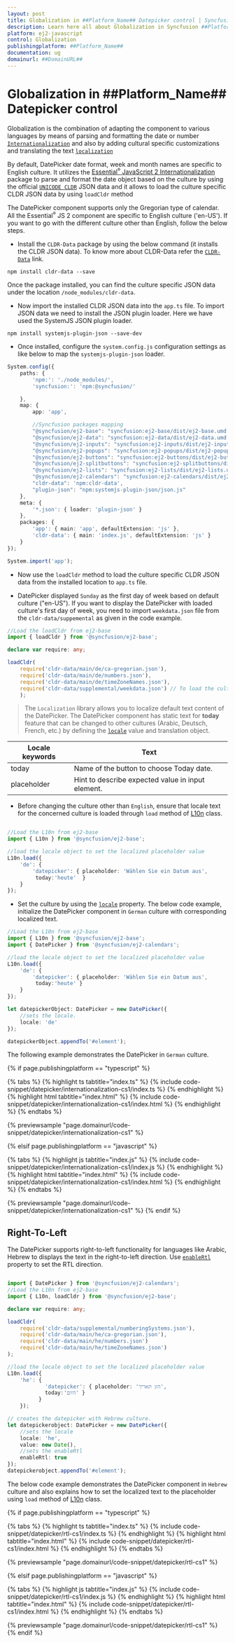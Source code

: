 ```yaml
---
layout: post
title: Globalization in ##Platform_Name## Datepicker control | Syncfusion
description: Learn here all about Globalization in Syncfusion ##Platform_Name## Datepicker control of Syncfusion Essential JS 2 and more.
platform: ej2-javascript
control: Globalization 
publishingplatform: ##Platform_Name##
documentation: ug
domainurl: ##DomainURL##
---
```


# Globalization in ##Platform_Name## Datepicker control

Globalization is the combination of  adapting the component to various languages by means of parsing and formatting the date or number [`Internationalization`](../common/internationalization) and also by adding cultural specific customizations and translating the text [`localization`](../common/localization)

By default, DatePicker date format, week and month names are specific to English culture. It utilizes the [Essential<sup style="font-size:70%">&reg;</sup> JavaScript 2 Internationalization](../common/internationalization) package to parse and format the date object based on the culture by using the official [`UNICODE CLDR`](http://cldr.unicode.org/) JSON data and it allows to load the culture specific CLDR JSON data by using `loadCldr` method

The DatePicker component supports only the Gregorian type of calendar. All the Essential<sup style="font-size:70%">&reg;</sup> JS 2 component are specific to English culture ('en-US'). If you want to go with the different culture other than English, follow the below steps.

* Install the `CLDR-Data` package by using the below command (it installs the CLDR JSON data). To know more about CLDR-Data refer the
 [`CLDR-Data`](https://cldr.unicode.org/index/cldr-spec/cldr-json-bindings) link.

```
npm install cldr-data --save
```

Once the package installed, you can find the culture specific JSON data under the location `/node_modules/cldr-data`.

* Now import the installed CLDR JSON data into the `app.ts` file. To import JSON data we need to install the JSON plugin loader. Here we have used the SystemJS JSON plugin loader.

```
npm install systemjs-plugin-json --save-dev
```

* Once installed, configure the `system.config.js` configuration settings as like below to map the `systemjs-plugin-json` loader.

```ts
System.config({
    paths: {
        'npm:': './node_modules/',
        'syncfusion:': 'npm:@syncfusion/'

    },
    map: {
        app: 'app',

        //Syncfusion packages mapping
        "@syncfusion/ej2-base": "syncfusion:ej2-base/dist/ej2-base.umd.min.js",
        "@syncfusion/ej2-data": "syncfusion:ej2-data/dist/ej2-data.umd.min.js",
        "@syncfusion/ej2-inputs": "syncfusion:ej2-inputs/dist/ej2-inputs.umd.min.js",
        "@syncfusion/ej2-popups": "syncfusion:ej2-popups/dist/ej2-popups.umd.min.js",
        "@syncfusion/ej2-buttons": "syncfusion:ej2-buttons/dist/ej2-buttons.umd.min.js",
        "@syncfusion/ej2-splitbuttons": "syncfusion:ej2-splitbuttons/dist/ej2-splitbuttons.umd.min.js",
        "@syncfusion/ej2-lists": "syncfusion:ej2-lists/dist/ej2-lists.umd.min.js",
        "@syncfusion/ej2-calendars": "syncfusion:ej2-calendars/dist/ej2-calendars.umd.min.js",
        "cldr-data": 'npm:cldr-data',
        "plugin-json": "npm:systemjs-plugin-json/json.js"
    },
    meta: {
        '*.json': { loader: 'plugin-json' }
    },
    packages: {
        'app': { main: 'app', defaultExtension: 'js' },
        'cldr-data': { main: 'index.js', defaultExtension: 'js' }
    }
});

System.import('app');

```

* Now use the `loadCldr` method to load the culture specific CLDR JSON data from the installed location to `app.ts` file.

* DatePicker displayed `Sunday` as the first day of week based on default culture ("en-US"). If you want to display the DatePicker with loaded culture's first day of week, you need to import `weekdata.json` file from the `cldr-data/suppemental` as given in the code example.

```ts
//Load the loadCldr from ej2-base
import { loadCldr } from '@syncfusion/ej2-base';

declare var require: any;

loadCldr(
    require('cldr-data/main/de/ca-gregorian.json'),
    require('cldr-data/main/de/numbers.json'),
    require('cldr-data/main/de/timeZoneNames.json'),
    require('cldr-data/supplemental/weekdata.json') // To load the culture based first day of week
    );
```

> The `Localization` library allows you to localize default text content of the DatePicker. The DatePicker component has static text for  **today** feature that can be changed to other cultures (Arabic, Deutsch, French, etc.) by defining the [`locale`](../api/datepicker/#locale) value and translation object.

Locale keywords |Text
-----|-----
today | Name of the button to choose Today date.
placeholder | Hint to describe expected value in input element.

* Before changing the culture other than `English`, ensure that locale text for the concerned culture is loaded through `load` method of
[L10n](../api/base/l10n/#load) class.

```ts

//Load the L10n from ej2-base
import { L10n } from '@syncfusion/ej2-base';

//load the locale object to set the localized placeholder value
L10n.load({
    'de': {
        'datepicker': { placeholder: 'Wählen Sie ein Datum aus',
         today:'heute'  }
    }
});
```

* Set the culture by using the [`locale`](../api/datepicker/#locale) property. The below code example, initialize the DatePicker component in `German` culture with corresponding localized text.

```ts
//Load the L10n from ej2-base
import { L10n } from '@syncfusion/ej2-base';
import { DatePicker } from '@syncfusion/ej2-calendars';

//load the locale object to set the localized placeholder value
L10n.load({
    'de': {
        'datepicker': { placeholder: 'Wählen Sie ein Datum aus',
         today:'heute' }
    }
});

let datepickerObject: DatePicker = new DatePicker({
    //sets the locale.
    locale: 'de'
});

datepickerObject.appendTo('#element');
```

The following example demonstrates the DatePicker in `German` culture.

{% if page.publishingplatform == "typescript" %}

 {% tabs %}
{% highlight ts tabtitle="index.ts" %}
{% include code-snippet/datepicker/internationalization-cs1/index.ts %}
{% endhighlight %}
{% highlight html tabtitle="index.html" %}
{% include code-snippet/datepicker/internationalization-cs1/index.html %}
{% endhighlight %}
{% endtabs %}
        
{% previewsample "page.domainurl/code-snippet/datepicker/internationalization-cs1" %}

{% elsif page.publishingplatform == "javascript" %}

{% tabs %}
{% highlight js tabtitle="index.js" %}
{% include code-snippet/datepicker/internationalization-cs1/index.js %}
{% endhighlight %}
{% highlight html tabtitle="index.html" %}
{% include code-snippet/datepicker/internationalization-cs1/index.html %}
{% endhighlight %}
{% endtabs %}

{% previewsample "page.domainurl/code-snippet/datepicker/internationalization-cs1" %}
{% endif %}

## Right-To-Left

The DatePicker supports right-to-left functionality for languages like Arabic, Hebrew to displays the text in the right-to-left direction. Use
[`enableRtl`](../api/datepicker/#enablertl) property to set the RTL direction.

```ts

import { DatePicker } from '@syncfusion/ej2-calendars';
//Load the L10n from ej2-base
import { L10n, loadCldr } from '@syncfusion/ej2-base';

declare var require: any;

loadCldr(
    require('cldr-data/supplemental/numberingSystems.json'),
    require('cldr-data/main/he/ca-gregorian.json'),
    require('cldr-data/main/he/numbers.json')
    require('cldr-data/main/he/timeZoneNames.json')
);

//load the locale object to set the localized placeholder value
L10n.load({
    'he': {
            'datepicker': { placeholder: 'הזן תאריך',
            today:'היום' }
          }
    });

// creates the datepicker with Hebrew culture.
let datepickerobject: DatePicker = new DatePicker({
    //sets the locale
    locale: 'he',
    value: new Date(),
    //sets the enableRtl
    enableRtl: true
});
datepickerobject.appendTo('#element');

```

The below code example demonstrates the DatePicker component in `Hebrew` culture and also explains how to set the localized text to
the placeholder using `load` method of [L10n](../api/base/l10n/#load) class.

{% if page.publishingplatform == "typescript" %}

 {% tabs %}
{% highlight ts tabtitle="index.ts" %}
{% include code-snippet/datepicker/rtl-cs1/index.ts %}
{% endhighlight %}
{% highlight html tabtitle="index.html" %}
{% include code-snippet/datepicker/rtl-cs1/index.html %}
{% endhighlight %}
{% endtabs %}
        
{% previewsample "page.domainurl/code-snippet/datepicker/rtl-cs1" %}

{% elsif page.publishingplatform == "javascript" %}

{% tabs %}
{% highlight js tabtitle="index.js" %}
{% include code-snippet/datepicker/rtl-cs1/index.js %}
{% endhighlight %}
{% highlight html tabtitle="index.html" %}
{% include code-snippet/datepicker/rtl-cs1/index.html %}
{% endhighlight %}
{% endtabs %}

{% previewsample "page.domainurl/code-snippet/datepicker/rtl-cs1" %}
{% endif %}
